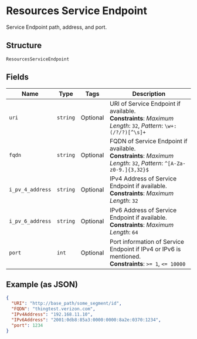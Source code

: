 
# Resources Service Endpoint

Service Endpoint path, address, and port.

## Structure

`ResourcesServiceEndpoint`

## Fields

| Name | Type | Tags | Description |
|  --- | --- | --- | --- |
| `uri` | `string` | Optional | URI of Service Endpoint if available.<br>**Constraints**: *Maximum Length*: `32`, *Pattern*: `\w+:(/?/?)[^\s]+` |
| `fqdn` | `string` | Optional | FQDN of Service Endpoint if available.<br>**Constraints**: *Maximum Length*: `32`, *Pattern*: `^[A-Za-z0-9.]{3,32}$` |
| `i_pv_4_address` | `string` | Optional | IPv4 Address of Service Endpoint if available.<br>**Constraints**: *Maximum Length*: `32` |
| `i_pv_6_address` | `string` | Optional | IPv6 Address of Service Endpoint if available.<br>**Constraints**: *Maximum Length*: `64` |
| `port` | `int` | Optional | Port information of Service Endpoint if IPv4 or IPv6 is mentioned.<br>**Constraints**: `>= 1`, `<= 10000` |

## Example (as JSON)

```json
{
  "URI": "http://base_path/some_segment/id",
  "FQDN": "thingtest.verizon.com",
  "IPv4Address": "192.168.11.10",
  "IPv6Address": "2001:0db8:85a3:0000:0000:8a2e:0370:1234",
  "port": 1234
}
```

